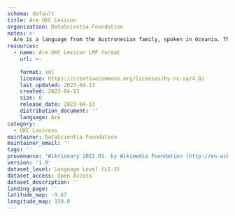 ```yaml
---
schema: default
title: Are UKC Lexicon
organization: DataScientia Foundation
notes: >-
  Are is a language from the Austronesian family, spoken in Oceania. The UKC Lexicon of Are is represented as a lexico-semantic network. It consists of words, word senses, synsets, as well as sense-level and synset-level relationships.
resources:
  - name: Are UKC Lexicon LMF format
    url: >-
      
    format: xml
    license: https://creativecommons.org/licenses/by-nc-sa/4.0/
    last_updated: 2023-04-13
    created: 2023-04-13
    size: 0
    release_date: 2023-04-13
    distribution_document: ''
    language: Are
category:
  - UKC Lexicons
maintainer: DataScientia Foundation
maintainer_email: ''
tags: ''
provenance: 'Wiktionary 2022.01. by Wikimedia Foundation (http://en.wiktionary.org); Princeton WordNet 2.1 by Princeton University (https://wordnet.princeton.edu)'
version: '1.0'
dataset_level: Language Level (L1-2)
dataset_access: Open Access
dataset_description: ''
landing_page: ''
latitude_map: -9.67
longitude_map: 150.0
---
```

